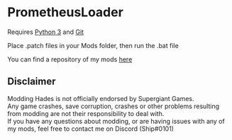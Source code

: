 # PrometheusLoader

Requires [Python 3](https://www.python.org) and [Git](https://git-scm.com)

Place .patch files in your Mods folder, then run the .bat file

You can find a repository of my mods [here](https://github.com/SyncingShip/HadesMods)

## Disclaimer
Modding Hades is not officially endorsed by Supergiant Games.  
Any game crashes, save corruption, crashes or other problems resulting from modding are not their responsibility to deal with.  
If you have any questions about modding, or are having issues with any of my mods, feel free to contact me on Discord (Ship#0101)
